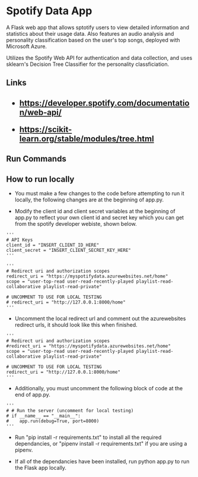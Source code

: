 # Spotify Data App

A Flask web app that allows sptotify users to view detailed information and statistics about their usage data. Also features an audio analysis and personality classification based on the user's top songs, deployed with Microsoft Azure.

Utilizes the Spotify Web API for authentication and data collection, and uses sklearn's Decision Tree Classifier for the personality classficiation.

<h2>Links<h2>
  
 - https://developer.spotify.com/documentation/web-api/
  
 - https://scikit-learn.org/stable/modules/tree.html


## Run Commands
   ## How to run locally
   
   - You must make a few changes to the code before attempting to run it locally, the following changes are at the beginning of app.py.
   
   
   - Modify the client id and client secret variables at the beginning of app.py to reflect your own client id and secret key which you can get from the spotify developer webiste, shown below.
   
    '''
    # API Keys
    client_id = "INSERT_CLIENT_ID_HERE"
    client_secret = "INSERT_CLIENT_SECRET_KEY_HERE"
    '''
    
    '''
    # Redirect uri and authorization scopes
    redirect_uri = "https://myspotifydata.azurewebsites.net/home"
    scope = "user-top-read user-read-recently-played playlist-read-collaborative playlist-read-private"

    # UNCOMMENT TO USE FOR LOCAL TESTING
    # redirect_uri = "http://127.0.0.1:8000/home"
    '''
    
   - Uncomment the local redirect url and comment out the azurewebsites redirect urls, it should look like this when finished.
    
    '''
    # Redirect uri and authorization scopes
    #redirect_uri = "https://myspotifydata.azurewebsites.net/home"
    scope = "user-top-read user-read-recently-played playlist-read-collaborative playlist-read-private"

    # UNCOMMENT TO USE FOR LOCAL TESTING
    redirect_uri = "http://127.0.0.1:8000/home"
    '''
    
    
    
   - Additionally, you must uncomment the following block of code at the end of app.py.
    
    '''
    # # Run the server (uncomment for local testing)
    # if __name__ == "__main__":
    #    app.run(debug=True, port=8000)
    '''
    
    
    
   - Run "pip install -r requirements.txt" to install all the required dependancies, or  "pipenv install -r requirements.txt" if you are using a pipenv. 
   
   -  If all of the dependancies have been installed, run python app.py to run the Flask app locally.

      
